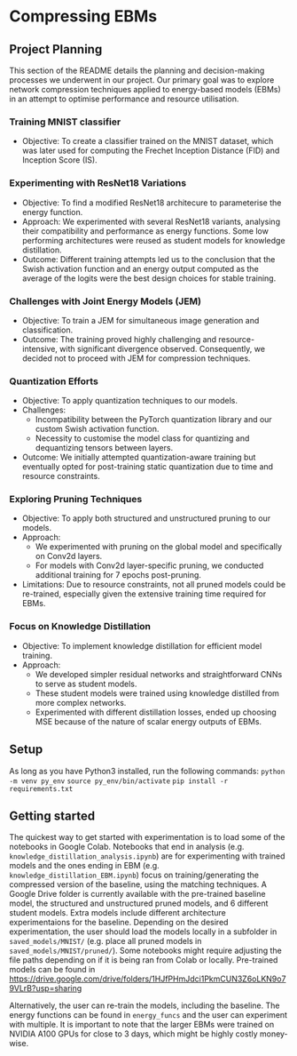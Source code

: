 # Compressing EBMs

## Project Planning 
This section of the README details the planning and decision-making processes we underwent in our project. Our primary goal was to explore network compression techniques applied to energy-based models (EBMs) in an attempt to optimise performance and resource utilisation.

### Training MNIST classifier
- Objective: To create a classifier trained on the MNIST dataset, which was later used for computing the Frechet Inception Distance (FID) and Inception Score (IS).

### Experimenting with ResNet18 Variations
- Objective: To find a modified ResNet18 architecure to parameterise the energy function. 
- Approach: We experimented with several ResNet18 variants, analysing their compatibility and performance as energy functions. Some low performing architectures were reused as student models for knowledge distillation.
- Outcome: Different training attempts led us to the conclusion that the Swish activation function and an energy output computed as the average of the logits were the best design choices for stable training. 

### Challenges with Joint Energy Models (JEM)
- Objective: To train a JEM for simultaneous image generation and classification.
- Outcome: The training proved highly challenging and resource-intensive, with significant divergence observed. Consequently, we decided not to proceed with JEM for compression techniques.

### Quantization Efforts
- Objective: To apply quantization techniques to our models.
- Challenges: 
    - Incompatibility between the PyTorch quantization library and our custom Swish activation function. 
    - Necessity to customise the model class for quantizing and dequantizing tensors between layers.
- Outcome: We initially attempted quantization-aware training but eventually opted for post-training static quantization due to time and resource constraints.

### Exploring Pruning Techniques
- Objective: To apply both structured and unstructured pruning to our models.
- Approach:
    - We experimented with pruning on the global model and specifically on Conv2d layers.
    - For models with Conv2d layer-specific pruning, we conducted additional training for 7 epochs post-pruning.
- Limitations: Due to resource constraints, not all pruned models could be re-trained, especially given the extensive training time required for EBMs.

### Focus on Knowledge Distillation
- Objective: To implement knowledge distillation for efficient model training.
- Approach:
    - We developed simpler residual networks and straightforward CNNs to serve as student models.
    - These student models were trained using knowledge distilled from more complex networks. 
    - Experimented with different distillation losses, ended up choosing MSE because of the nature of scalar energy outputs of EBMs.

## Setup
As long as you have Python3 installed, run the following commands:
`python -m venv py_env`
`source py_env/bin/activate`
`pip install -r requirements.txt`

## Getting started
The quickest way to get started with experimentation is to load some of the notebooks in Google Colab. Notebooks that end in analysis (e.g. `knowledge_distillation_analysis.ipynb`) are for experimenting with trained models and the ones ending in EBM (e.g. `knowledge_distillation_EBM.ipynb`) focus on training/generating the compressed version of the baseline, using the matching techniques. A Google Drive folder is currently available with the pre-trained baseline model, the structured and unstructured pruned models, and 6 different student models. Extra models include different architecture experimentaions for the baseline. Depending on the desired experimentation, the user should load the models locally in a subfolder in `saved_models/MNIST/` (e.g. place all pruned models in `saved_models/MNIST/pruned/`). Some notebooks might require adjusting the file paths depending on if it is being ran from Colab or locally.
Pre-trained models can be found in https://drive.google.com/drive/folders/1HJfPHmJdci1PkmCUN3Z6oLKN9o79VLrB?usp=sharing

Alternatively, the user can re-train the models, including the baseline. The energy functions can be found in `energy_funcs` and the user can experiment with multiple. It is important to note that the larger EBMs were trained on NVIDIA A100 GPUs for close to 3 days, which might be highly costly money-wise.




